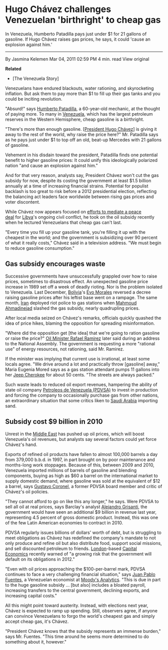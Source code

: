 # Hugo Chávez challenges Venezuelan 'birthright' to cheap gas

In Venezuela, Humberto Patadilla pays just under $1 for 21 gallons of gasoline. If Hugo Chávez raises gas prices, he says, it could 'cause an explosion against him.'

---

By Jasmina Kelemen
Mar 04, 2011 02:59 PM
4 min. read
View original

**Related** 
- [The Venezuela Story]


Venezuelans have endured blackouts, water rationing, and skyrocketing inflation. But ask them to pay more than $1 to fill up their gas tanks and you could be inciting revolution.

"Absurd!" says [Humberto Patadilla](https://www.csmonitor.com/tags/topic/Humberto+Patadilla), a 60-year-old mechanic, at the thought of paying more. To many in [Venezuela](https://www.csmonitor.com/World/Topics/Venezuela), which has the largest petroleum reserves in the Western Hemisphere, cheap gasoline is a birthright.

"There's more than enough gasoline. [[President Hugo Chávez](https://www.csmonitor.com/tags/topic/Hugo+Chavez)] is giving it away to the rest of the world, why raise the price here?" Mr. Patadilla says as he pays just under $1 to top off an old, beat-up Mercedes with 21 gallons of gasoline.

Vehement in his disdain toward the president, Patadilla finds one potential benefit to higher gasoline prices: It could unify this ideologically polarized nation "and cause an explosion against him."

And for that very reason, analysts say, President Chávez won't cut the gas subsidy for now, despite its costing the government at least $1.5 billion annually at a time of increasing financial strains. Potential for populist backlash is too great to risk before a 2012 presidential election, reflecting the balancing act leaders face worldwide between rising gas prices and voter discontent.

While Chávez now appears focused on [efforts to mediate a peace deal](https://www.csmonitor.com/World/terrorism-security/2011/0304/Qaddafi-welcomes-Chavez-s-offer-to-mediate-in-Libya) for [Libya](https://www.csmonitor.com/tags/topic/Libya)'s ongoing civil conflict, he took on the oil subsidy recently when he lectured Venezuelans that cheap gas can't last.

"Every time you fill up your gasoline tank, you're filling it up with the cheapest in the world; and the government is subsidizing over 90 percent of what it really costs," Chávez said in a television address. "We must begin to reduce gasoline consumption."

## Gas subsidy encourages waste

Successive governments have unsuccessfully grappled over how to raise prices, sometimes to disastrous effect. An unexpected gasoline price increase in 1989 set off a week of deadly rioting. Nor is the problem isolated to Venezuela. Last December, [Bolivia](https://www.csmonitor.com/tags/topic/Bolivia)'s [Evo Morales](https://www.csmonitor.com/tags/topic/Evo+Morales) reversed a decree raising gasoline prices after his leftist base went on a rampage. The same month, [Iran](https://www.csmonitor.com/tags/topic/Iran) deployed riot police to gas stations when [Mahmoud Ahmadinejad](https://www.csmonitor.com/tags/topic/Mahmoud+Ahmadinejad) slashed the gas subsidy, nearly quadrupling prices.

After local media seized on Chávez's remarks, officials quickly quashed the idea of price hikes, blaming the opposition for spreading misinformation.

"Where did the opposition get [the idea] that we're going to ration gasoline or raise the price?" [Oil Minister Rafael Ramirez](https://www.csmonitor.com/tags/topic/Rafael+Ramirez) later said during an address to the National Assembly. The government is requesting a more "rational use" of energy resources, not rationing, said Mr. Ramirez.

If the minister was implying that current use is irrational, at least some locals agree. "We drive around a lot and practically throw [gasoline] away," Maria Eugenia Mored says as a gas station attendant pumps 11 gallons into her [Jeep Cherokee](https://www.csmonitor.com/tags/topic/Jeep+Cherokee) for about 50 cents. "The streets are always packed."

Such waste leads to reduced oil export revenues, hampering the ability of state oil company [Petroleos de Venezuela (PDVSA)](https://www.csmonitor.com/tags/topic/Petroleos+de+Venezuela+SA) to invest in production and forcing the company to occasionally purchase gas from other nations, an extraordinary situation that some critics liken to [Saudi Arabia](https://www.csmonitor.com/tags/topic/Saudi+Arabia) importing sand.

## Subsidy cost $9 billion in 2010

Unrest in the [Middle East](https://www.csmonitor.com/tags/topic/Middle+East) has pushed up oil prices, which will boost Venezuela's oil revenues, but analysts say several factors could yet force Chávez's hand.

Exports of refined oil products have fallen to almost 100,000 barrels a day from 379,000 b.b.d. in 1997, in part brought on by poor maintenance and months-long work stoppages. Because of this, between 2009 and 2010, Venezuela imported millions of barrels of gasoline and blending components, buying as high as $60 a barrel on the international market to supply domestic demand, where gasoline was sold at the equivalent of $12 a barrel, says [Gustavo Coronel](https://www.csmonitor.com/tags/topic/Gustavo+Coronel), a former PDVSA board member and critic of Chávez's oil policies.

"They cannot afford to go on like this any longer," he says. Were PDVSA to sell all oil at real prices, says Barclay's analyst [Alejandro Grisanti](https://www.csmonitor.com/tags/topic/Alejandro+Grisanti), the government would have seen an additional $9 billion in revenue last year, representing 4.5 percent of gross domestic product. Instead, this was one of the few Latin American economies to contract in 2010.

PDVSA regularly issues billions of dollars' worth of debt, but is struggling to meet obligations as Chávez has redefined the company's mandate to not only produce and refine oil but also distribute food, support social missions, and sell discounted petroleum to friends. [London](https://www.csmonitor.com/tags/topic/London+(England))-based [Capital Economics](https://www.csmonitor.com/tags/topic/Capital+Economics+Ltd.) recently warned of "a growing risk that the government will default on its obligations in 2012."

"Even with oil prices approaching the $100-per-barrel mark, PDVSA continues to face a very challenging financial situation," says [Juan Pablo Fuentes](https://www.csmonitor.com/tags/topic/Juan+Pablo+Fuentes), a Venezuelan economist at [Moody's Analytics](https://www.csmonitor.com/tags/topic/Moody's+Corporation). "This is due in part to the huge gasoline subsidy ... [but also] includes a bloated payroll, increasing transfers to the central government, declining exports, and increasing capital costs."

All this might point toward austerity. Instead, with elections next year, Chávez is expected to ramp up spending. Still, observers agree, if anyone can convince Venezuelans to forgo the world's cheapest gas and simply accept cheap gas, it's Chávez.

"President Chávez knows that the subsidy represents an immense burden," says Mr. Fuentes. "This time around he seems more determined to do something about it, however."